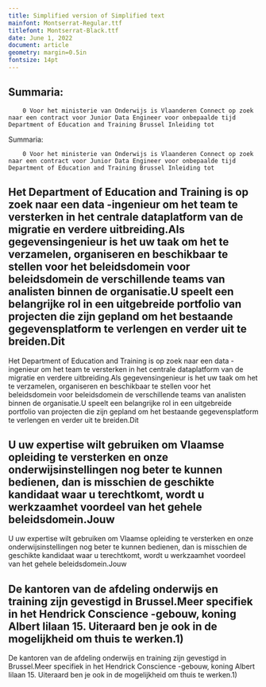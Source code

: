 ```yaml
---
title: Simplified version of Simplified text
mainfont: Montserrat-Regular.ttf
titlefont: Montserrat-Black.ttf
date: June 1, 2022
document: article
geometry: margin=0.5in
fontsize: 14pt
---
```



## Summaria:               0 Voor het ministerie van Onderwijs is Vlaanderen Connect op zoek naar een contract voor Junior Data Engineer voor onbepaalde tijd Department of Education and Training Brussel Inleiding tot

Summaria:               0 Voor het ministerie van Onderwijs is Vlaanderen Connect op zoek naar een contract voor Junior Data Engineer voor onbepaalde tijd Department of Education and Training Brussel Inleiding tot



## Het Department of Education and Training is op zoek naar een data -ingenieur om het team te versterken in het centrale dataplatform van de migratie en verdere uitbreiding.Als gegevensingenieur is het uw taak om het te verzamelen, organiseren en beschikbaar te stellen voor het beleidsdomein voor beleidsdomein de verschillende teams van analisten binnen de organisatie.U speelt een belangrijke rol in een uitgebreide portfolio van projecten die zijn gepland om het bestaande gegevensplatform te verlengen en verder uit te breiden.Dit

Het Department of Education and Training is op zoek naar een data -ingenieur om het team te versterken in het centrale dataplatform van de migratie en verdere uitbreiding.Als gegevensingenieur is het uw taak om het te verzamelen, organiseren en beschikbaar te stellen voor het beleidsdomein voor beleidsdomein de verschillende teams van analisten binnen de organisatie.U speelt een belangrijke rol in een uitgebreide portfolio van projecten die zijn gepland om het bestaande gegevensplatform te verlengen en verder uit te breiden.Dit



## U uw expertise wilt gebruiken om Vlaamse opleiding te versterken en onze onderwijsinstellingen nog beter te kunnen bedienen, dan is misschien de geschikte kandidaat waar u terechtkomt, wordt u werkzaamhet voordeel van het gehele beleidsdomein.Jouw

U uw expertise wilt gebruiken om Vlaamse opleiding te versterken en onze onderwijsinstellingen nog beter te kunnen bedienen, dan is misschien de geschikte kandidaat waar u terechtkomt, wordt u werkzaamhet voordeel van het gehele beleidsdomein.Jouw



## De kantoren van de afdeling onderwijs en training zijn gevestigd in Brussel.Meer specifiek in het Hendrick Conscience -gebouw, koning Albert Iilaan 15. Uiteraard ben je ook in de mogelijkheid om thuis te werken.1)

De kantoren van de afdeling onderwijs en training zijn gevestigd in Brussel.Meer specifiek in het Hendrick Conscience -gebouw, koning Albert Iilaan 15. Uiteraard ben je ook in de mogelijkheid om thuis te werken.1)



